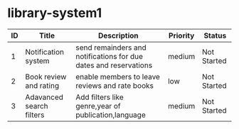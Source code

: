 # library-system1
| ID  | Title                 | Description                                      | Priority | Status      |
| --- | --------------------- | ------------------------------------------------ | -------- | ----------- |
| 1   |Notification system      | send remainders and notifications for due dates and reservations       | medium   | Not Started |
| 2   | Book review and rating          | enable members to leave reviews and rate books                 | low      | Not Started |
| 3   | Adavanced search filters   | Add filters like genre,year of publication,language                 | medium   | Not Started |
